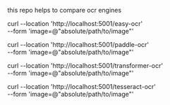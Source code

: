 this repo helps to compare ocr engines

curl --location 'http://localhost:5001/easy-ocr' \
--form 'image=@"absolute/path/to/image"'

curl --location 'http://localhost:5001/paddle-ocr' \
--form 'image=@"absolute/path/to/image"'

curl --location 'http://localhost:5001/transformer-ocr' \
--form 'image=@"absolute/path/to/image"'

curl --location 'http://localhost:5001/tesseract-ocr' \
--form 'image=@"absolute/path/to/image"'
